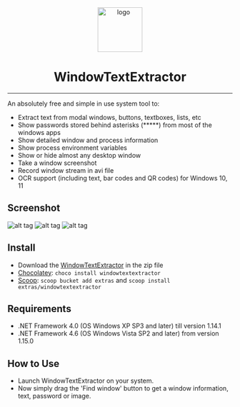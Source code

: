 <div align="center">

<img src="https://user-images.githubusercontent.com/8102586/68278238-f6d29b00-0081-11ea-8c64-e6999283b65f.png" alt="logo" width="100">

# WindowTextExtractor

</div>

---

An absolutely free and simple in use system tool to:
* Extract text from modal windows, buttons, textboxes, lists, etc
* Show passwords stored behind asterisks (*****) from most of the windows apps
* Show detailed window and process information 
* Show process environment variables
* Show or hide almost any desktop window
* Take a window screenshot
* Record window stream in avi file
* OCR support (including text, bar codes and QR codes) for Windows 10, 11 

Screenshot
------------------

![alt tag](https://user-images.githubusercontent.com/8102586/131213379-827ed857-bd50-4ba4-b849-9f4ae533f8b1.jpeg)
![alt tag](https://user-images.githubusercontent.com/8102586/79045746-562a6d80-7c15-11ea-89fa-0abf98f8b600.gif)
![alt tag](https://user-images.githubusercontent.com/8102586/103627876-4135fd00-4f4f-11eb-8245-b5cb26c32f6a.gif)

Install
--------------------

* Download the [WindowTextExtractor](https://github.com/AlexanderPro/WindowTextExtractor/releases) in the zip file
* [Chocolatey](https://chocolatey.org/): `choco install windowtextextractor`
* [Scoop](https://scoop.sh/): `scoop bucket add extras` and `scoop install extras/windowtextextractor`

Requirements
--------------------

* .NET Framework 4.0 (OS Windows XP SP3 and later) till version 1.14.1
* .NET Framework 4.6 (OS Windows Vista SP2 and later) from version 1.15.0

How to Use
--------------------

* Launch WindowTextExtractor on your system.
* Now simply drag the 'Find window' button to get a window information, text, password or image.
